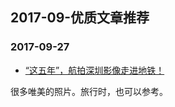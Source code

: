 

## 2017-09-优质文章推荐

### 2017-09-27

- [“这五年”，航拍深圳影像走进地铁！](https://mp.weixin.qq.com/s/Jr1bvmXUUKmoYCW_BEjRbg)

很多唯美的照片。旅行时，也可以参考。